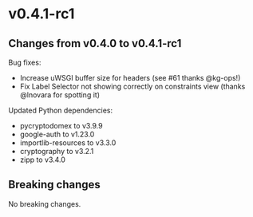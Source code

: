 # v0.4.1-rc1

## Changes from v0.4.0 to v0.4.1-rc1

Bug fixes:

- Increase uWSGI buffer size for headers (see #61 thanks @kg-ops!)
- Fix Label Selector not showing correctly on constraints view (thanks @lnovara for spotting it)

Updated Python dependencies:

- pycryptodomex to v3.9.9
- google-auth to v1.23.0
- importlib-resources to v3.3.0
- cryptography to v3.2.1
- zipp to v3.4.0

## Breaking changes

No breaking changes.
